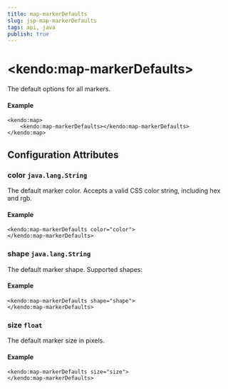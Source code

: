 ```yaml
---
title: map-markerDefaults
slug: jsp-map-markerDefaults
tags: api, java
publish: true
---
```


# \<kendo:map-markerDefaults\>

The default options for all markers.

#### Example
    <kendo:map>
        <kendo:map-markerDefaults></kendo:map-markerDefaults>
    </kendo:map>

## Configuration Attributes

### color `java.lang.String`

The default marker color. Accepts a valid CSS color string, including hex and rgb.

#### Example
    <kendo:map-markerDefaults color="color">
    </kendo:map-markerDefaults>

### shape `java.lang.String`

The default marker shape. Supported shapes:

#### Example
    <kendo:map-markerDefaults shape="shape">
    </kendo:map-markerDefaults>

### size `float`

The default marker size in pixels.

#### Example
    <kendo:map-markerDefaults size="size">
    </kendo:map-markerDefaults>

 
